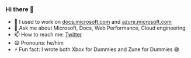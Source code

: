 ### Hi there 👋

- 🔭 I used to work on [docs.microsoft.com](https://docs.microsoft.com) and [azure.microsoft.com](https://azure.microsoft.com)
- 💬 Ask me about Microsoft, Docs, Web Performance, Cloud engineering
- 📫 How to reach me: [Twitter](https://twitter.com/duncanma)
- 😄 Pronouns: he/him
- ⚡ Fun fact: I wrote both Xbox for Dummies and Zune for Dummies 😄

<!--
**DuncanmaMSFT/DuncanmaMSFT** is a ✨ _special_ ✨ repository because its `README.md` (this file) appears on your GitHub profile.

Here are some ideas to get you started:

- 🔭 I’m currently working on ...
- 🌱 I’m currently learning ...
- 👯 I’m looking to collaborate on ...
- 🤔 I’m looking for help with ...
- 💬 Ask me about ...
- 📫 How to reach me: ...
- 😄 Pronouns: ...
- ⚡ Fun fact: ...
-->
